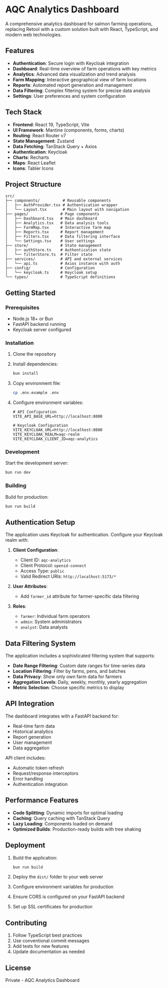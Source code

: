 # AQC Analytics Dashboard

A comprehensive analytics dashboard for salmon farming operations, replacing Retool with a custom solution built with React, TypeScript, and modern web technologies.

## Features

- **Authentication**: Secure login with Keycloak integration
- **Dashboard**: Real-time overview of farm operations with key metrics
- **Analytics**: Advanced data visualization and trend analysis
- **Farm Mapping**: Interactive geographical view of farm locations
- **Reports**: Automated report generation and management
- **Data Filtering**: Complex filtering system for precise data analysis
- **Settings**: User preferences and system configuration

## Tech Stack

- **Frontend**: React 19, TypeScript, Vite
- **UI Framework**: Mantine (components, forms, charts)
- **Routing**: React Router v7
- **State Management**: Zustand
- **Data Fetching**: TanStack Query + Axios
- **Authentication**: Keycloak
- **Charts**: Recharts
- **Maps**: React Leaflet
- **Icons**: Tabler Icons

## Project Structure

```
src/
├── components/          # Reusable components
│   ├── AuthProvider.tsx # Authentication wrapper
│   └── Layout.tsx       # Main layout with navigation
├── pages/              # Page components
│   ├── Dashboard.tsx   # Main dashboard
│   ├── Analytics.tsx   # Data analysis tools
│   ├── FarmMap.tsx     # Interactive farm map
│   ├── Reports.tsx     # Report management
│   ├── Filters.tsx     # Data filtering interface
│   └── Settings.tsx    # User settings
├── store/              # State management
│   ├── authStore.ts    # Authentication state
│   └── filterStore.ts  # Filter state
├── services/           # API and external services
│   └── api.ts          # Axios instance with auth
├── config/             # Configuration
│   └── keycloak.ts     # Keycloak setup
└── types/              # TypeScript definitions
```

## Getting Started

### Prerequisites

- Node.js 18+ or Bun
- FastAPI backend running
- Keycloak server configured

### Installation

1. Clone the repository
2. Install dependencies:
   ```bash
   bun install
   ```

3. Copy environment file:
   ```bash
   cp .env.example .env
   ```

4. Configure environment variables:
   ```env
   # API Configuration
   VITE_API_BASE_URL=http://localhost:8000
   
   # Keycloak Configuration
   VITE_KEYCLOAK_URL=http://localhost:8080
   VITE_KEYCLOAK_REALM=aqc-realm
   VITE_KEYCLOAK_CLIENT_ID=aqc-analytics
   ```

### Development

Start the development server:
```bash
bun run dev
```

### Building

Build for production:
```bash
bun run build
```

## Authentication Setup

The application uses Keycloak for authentication. Configure your Keycloak realm with:

1. **Client Configuration**:
   - Client ID: `aqc-analytics`
   - Client Protocol: `openid-connect`
   - Access Type: `public`
   - Valid Redirect URIs: `http://localhost:5173/*`

2. **User Attributes**:
   - Add `farmer_id` attribute for farmer-specific data filtering

3. **Roles**:
   - `farmer`: Individual farm operators
   - `admin`: System administrators
   - `analyst`: Data analysts

## Data Filtering System

The application includes a sophisticated filtering system that supports:

- **Date Range Filtering**: Custom date ranges for time-series data
- **Location Filtering**: Filter by farms, pens, and batches
- **Data Privacy**: Show only own farm data for farmers
- **Aggregation Levels**: Daily, weekly, monthly, yearly aggregation
- **Metric Selection**: Choose specific metrics to display

## API Integration

The dashboard integrates with a FastAPI backend for:

- Real-time farm data
- Historical analytics
- Report generation
- User management
- Data aggregation

API client includes:
- Automatic token refresh
- Request/response interceptors
- Error handling
- Authentication integration

## Performance Features

- **Code Splitting**: Dynamic imports for optimal loading
- **Caching**: Query caching with TanStack Query
- **Lazy Loading**: Components loaded on demand
- **Optimized Builds**: Production-ready builds with tree shaking

## Deployment

1. Build the application:
   ```bash
   bun run build
   ```

2. Deploy the `dist/` folder to your web server
3. Configure environment variables for production
4. Ensure CORS is configured on your FastAPI backend
5. Set up SSL certificates for production

## Contributing

1. Follow TypeScript best practices
2. Use conventional commit messages
3. Add tests for new features
4. Update documentation as needed

## License

Private - AQC Analytics Dashboard